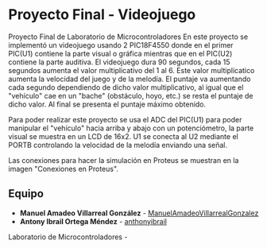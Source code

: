 # Proyecto Final - Videojuego
Proyecto Final de Laboratorio de Microcontroladores
En este proyecto se implementó un videojuego usando 2 PIC18F4550 donde en el primer PIC(U1) contiene la parte visual o gráfica
mientras que en el PIC(U2) contiene la parte auditiva. El videojuego dura 90 segundos, cada 15 segundos aumenta el valor multiplicativo
del 1 al 6. Este valor multiplicatico aumenta la velocidad del juego y de la melodía. El puntaje va aumentando cada segundo dependiendo
de dicho valor multiplicativo, al igual que el "vehículo" cae en un "bache" (obstáculo, hoyo, etc.) se resta el puntaje de dicho valor. 
Al final se presenta el puntaje máximo obtenido.

Para poder realizar este proyecto se usa el ADC del PIC(U1) para poder manipular el "vehículo" hacia arriba y abajo con un potenciómetro,
la parte visual se muestra en un LCD de 16x2. U1 se conecta al U2 mediante el PORTB controlando la velocidad de la melodía enviando una señal.

Las conexiones para hacer la simulación en Proteus se muestran en la imagen "Conexiones en Proteus".

## Equipo

* **Manuel Amadeo Villarreal González** - [ManuelAmadeoVillarrealGonzalez](https://github.com/ManuelAmadeoVillarrealGonzalez )
* **Antony Ibrail Ortega Méndez** - [anthonyibrail](https://github.com/anthonyibrail)

Laboratorio de Microcontroladores - 
